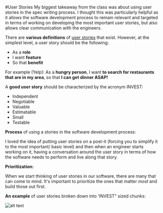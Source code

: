 #User Stories 
My biggest takeaway from the class was about using user stories in the spec writing process. 
I thought this was particularly helpful as it allows the software development process to remain relevant and targeted in terms of working on developing the most important user stories, but also allows clear communication with the engineers. 

There are **various definitions** of [user stories](https://www.google.com/#q=user+stories+definition) that exist. However, at the simplest level, a user story should be the following: 
- As a **role**
- I want **feature**
- So that **benefit**

For example (Yelp): As a **hungry person**, I want **to search for restaurants that are in my area**, so that **I can get dinner ASAP!**

A **good user story** should be characterized by the acronym INVEST:
- Independent
- Negotiable
- Valuable
- Estimatable
- Small
- Testable

**Process** of using a stories in the software development process: 

I loved the idea of putting user stories on a post-it (forcing you to simplify it to the most important/ basic level) and then when an engineer starts working on it, having a conversation around the user story in terms of how the software needs to perform and live along that story. 

**Prioritization:**

When we start thinking of user stories in our software, there are many that can come to mind. It's important to prioritize the ones that matter *most* and build those out first. 

**An example** of user stories broken down into 'INVEST" sized chunks: 

![alt text](http://www.agilebuddha.com/wp-content/uploads/2013/02/IMAG0144.png "User Storyboard")


